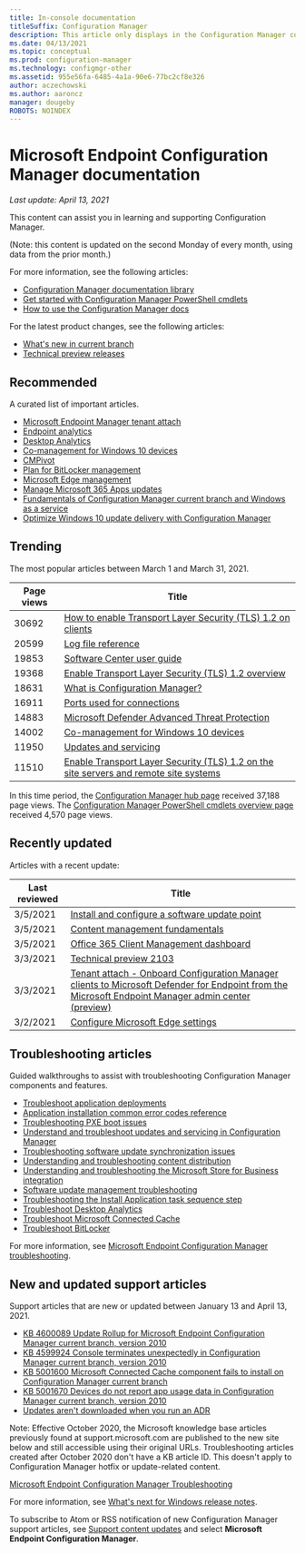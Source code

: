 ```yaml
---
title: In-console documentation
titleSuffix: Configuration Manager
description: This article only displays in the Configuration Manager console.
ms.date: 04/13/2021
ms.topic: conceptual
ms.prod: configuration-manager
ms.technology: configmgr-other
ms.assetid: 955e56fa-6485-4a1a-90e6-77bc2cf8e326
author: aczechowski
ms.author: aaroncz
manager: dougeby
ROBOTS: NOINDEX
---
```


<!-- 
- Feature 1357546
- This page displays in-console, under the Community workspace, Documentation node.
- Don't use any relative links; must be full https://docs.microsoft.com and language neutral

All docs.ms links should include `?WT.mc_id=configmgr-console` campaign ID at the end for tracking links from the console.
-->

# Microsoft Endpoint Configuration Manager documentation

*Last update: April 13, 2021*

This content can assist you in learning and supporting Configuration Manager.

(Note: this content is updated on the second Monday of every month, using data from the prior month.)

For more information, see the following articles:

- [Configuration Manager documentation library](https://docs.microsoft.com/mem/configmgr?WT.mc_id=configmgr-console)
- [Get started with Configuration Manager PowerShell cmdlets](https://docs.microsoft.com/powershell/sccm/overview?WT.mc_id=configmgr-console)
- [How to use the Configuration Manager docs](https://docs.microsoft.com/mem/use-docs?WT.mc_id=configmgr-console)

For the latest product changes, see the following articles:<!-- 8625956 -->

- [What's new in current branch](https://docs.microsoft.com/mem/configmgr/core/plan-design/changes/whats-new-incremental-versions?WT.mc_id=configmgr-console)
- [Technical preview releases](https://docs.microsoft.com/mem/configmgr/core/get-started/technical-preview?WT.mc_id=configmgr-console)

## Recommended

A curated list of important articles.

- [Microsoft Endpoint Manager tenant attach](https://docs.microsoft.com/mem/configmgr/tenant-attach/?WT.mc_id=configmgr-console)
- [Endpoint analytics](https://docs.microsoft.com/mem/analytics/?WT.mc_id=configmgr-console)
- [Desktop Analytics](https://docs.microsoft.com/mem/configmgr/desktop-analytics/?WT.mc_id=configmgr-console)
- [Co-management for Windows 10 devices](https://docs.microsoft.com/mem/configmgr/comanage/?WT.mc_id=configmgr-console)
- [CMPivot](https://docs.microsoft.com/mem/configmgr/core/servers/manage/cmpivot?WT.mc_id=configmgr-console)
- [Plan for BitLocker management](https://docs.microsoft.com/mem/configmgr/protect/plan-design/bitlocker-management?WT.mc_id=configmgr-console)
- [Microsoft Edge management](https://docs.microsoft.com/mem/configmgr/apps/deploy-use/deploy-edge?WT.mc_id=configmgr-console)
- [Manage Microsoft 365 Apps updates](https://docs.microsoft.com/mem/configmgr/sum/deploy-use/manage-office-365-proplus-updates?WT.mc_id=configmgr-console)
- [Fundamentals of Configuration Manager current branch and Windows as a service](https://docs.microsoft.com/mem/configmgr/core/understand/configuration-manager-and-windows-as-service?WT.mc_id=configmgr-console)
- [Optimize Windows 10 update delivery with Configuration Manager](https://docs.microsoft.com/mem/configmgr/sum/deploy-use/optimize-windows-10-update-delivery?WT.mc_id=configmgr-console)

## Trending

The most popular articles between March 1 and March 31, 2021.

| Page views | Title |
|------------|-------|
| 30692 | [How to enable Transport Layer Security (TLS) 1.2 on clients](https://docs.microsoft.com/mem/configmgr/core/plan-design/security/enable-tls-1-2-client?WT.mc_id=configmgr-console) |
| 20599 | [Log file reference](https://docs.microsoft.com/mem/configmgr/core/plan-design/hierarchy/log-files?WT.mc_id=configmgr-console) |
| 19853 | [Software Center user guide](https://docs.microsoft.com/mem/configmgr/core/understand/software-center?WT.mc_id=configmgr-console) |
| 19368 | [Enable Transport Layer Security (TLS) 1.2 overview](https://docs.microsoft.com/mem/configmgr/core/plan-design/security/enable-tls-1-2?WT.mc_id=configmgr-console) |
| 18631 | [What is Configuration Manager?](https://docs.microsoft.com/mem/configmgr/core/understand/introduction?WT.mc_id=configmgr-console) |
| 16911 | [Ports used for connections](https://docs.microsoft.com/mem/configmgr/core/plan-design/hierarchy/ports?WT.mc_id=configmgr-console) |
| 14883 | [Microsoft Defender Advanced Threat Protection](https://docs.microsoft.com/mem/configmgr/protect/deploy-use/defender-advanced-threat-protection?WT.mc_id=configmgr-console) |
| 14002 | [Co-management for Windows 10 devices](https://docs.microsoft.com/mem/configmgr/comanage/overview?WT.mc_id=configmgr-console) |
| 11950 | [Updates and servicing](https://docs.microsoft.com/mem/configmgr/core/servers/manage/updates?WT.mc_id=configmgr-console) |
| 11510 | [Enable Transport Layer Security (TLS) 1.2 on the site servers and remote site systems](https://docs.microsoft.com/mem/configmgr/core/plan-design/security/enable-tls-1-2-server?WT.mc_id=configmgr-console) |

In this time period, the [Configuration Manager hub page](https://docs.microsoft.com/mem/configmgr?WT.mc_id=configmgr-console) received 37,188 page views. The [Configuration Manager PowerShell cmdlets overview page](https://docs.microsoft.com/powershell/sccm/overview?WT.mc_id=configmgr-console) received 4,570 page views.

## Recently updated

Articles with a recent update:

| Last reviewed | Title |
|---------------|-------|
| 3/5/2021 | [Install and configure a software update point](https://docs.microsoft.com/mem/configmgr/sum/get-started/install-a-software-update-point?WT.mc_id=configmgr-console) |
| 3/5/2021 | [Content management fundamentals](https://docs.microsoft.com/mem/configmgr/core/plan-design/hierarchy/fundamental-concepts-for-content-management?WT.mc_id=configmgr-console) |
| 3/5/2021 | [Office 365 Client Management dashboard](https://docs.microsoft.com/mem/configmgr/sum/deploy-use/office-365-dashboard?WT.mc_id=configmgr-console) |
| 3/3/2021 | [Technical preview 2103](https://docs.microsoft.com/mem/configmgr/core/get-started/2021/technical-preview-2103?WT.mc_id=configmgr-console) |
| 3/3/2021 | [Tenant attach - Onboard Configuration Manager clients to Microsoft Defender for Endpoint from the Microsoft Endpoint Manager admin center (preview)](https://docs.microsoft.com/mem/configmgr/tenant-attach/atp-onboard?WT.mc_id=configmgr-console) |
| 3/2/2021 | [Configure Microsoft Edge settings](https://docs.microsoft.com/mem/configmgr/compliance/deploy-use/browser-profiles?WT.mc_id=configmgr-console) |

## Troubleshooting articles

Guided walkthroughs to assist with troubleshooting Configuration Manager components and features.

- [Troubleshoot application deployments](https://docs.microsoft.com/mem/configmgr/apps/understand/app-deployment-technical-reference?WT.mc_id=configmgr-console)
- [Application installation common error codes reference](https://docs.microsoft.com/mem/configmgr/tenant-attach/app-install-error-reference?WT.mc_id=configmgr-console)
- [Troubleshooting PXE boot issues](https://docs.microsoft.com/troubleshoot/mem/configmgr/troubleshoot-pxe-boot-issues)
- [Understand and troubleshoot updates and servicing in Configuration Manager](https://docs.microsoft.com/troubleshoot/mem/configmgr/understand-troubleshoot-updates-servicing)
- [Troubleshooting software update synchronization issues](https://docs.microsoft.com/troubleshoot/mem/configmgr/troubleshoot-software-update-synchronization)
- [Understanding and troubleshooting content distribution](https://docs.microsoft.com/troubleshoot/mem/configmgr/content-distribution-introduction)
- [Understanding and troubleshooting the Microsoft Store for Business integration](https://docs.microsoft.com/mem/configmgr/apps/deploy-use/troubleshoot-microsoft-store-for-business-integration?WT.mc_id=configmgr-console)
- [Software update management troubleshooting](https://docs.microsoft.com/troubleshoot/mem/configmgr/troubleshoot-software-update-management)
- [Troubleshooting the Install Application task sequence step](https://docs.microsoft.com/troubleshoot/mem/configmgr/troubleshoot-install-application-step)
- [Troubleshoot Desktop Analytics](https://docs.microsoft.com/mem/configmgr/desktop-analytics/troubleshooting?WT.mc_id=configmgr-console)
- [Troubleshoot Microsoft Connected Cache](https://docs.microsoft.com/mem/configmgr/core/servers/deploy/configure/troubleshoot-microsoft-connected-cache?WT.mc_id=configmgr-console)
- [Troubleshoot BitLocker](https://docs.microsoft.com/mem/configmgr/protect/tech-ref/bitlocker/troubleshoot?WT.mc_id=configmgr-console)

For more information, see [Microsoft Endpoint Configuration Manager troubleshooting](https://docs.microsoft.com/troubleshoot/mem/configmgr/welcome-configuration-manager?WT.mc_id=configmgr-console).

## New and updated support articles

Support articles that are new or updated between January 13 and April 13, 2021.

- [KB 4600089 Update Rollup for Microsoft Endpoint Configuration Manager current branch, version 2010](https://support.microsoft.com/help/4600089)
- [KB 4599924 Console terminates unexpectedly in Configuration Manager current branch, version 2010](https://support.microsoft.com/help/4599924)
- [KB 5001600 Microsoft Connected Cache component fails to install on Configuration Manager current branch](https://support.microsoft.com/help/5001600)
- [KB 5001670 Devices do not report app usage data in Configuration Manager current branch, version 2010](https://support.microsoft.com/help/5001670)
- [Updates aren't downloaded when you run an ADR](https://docs.microsoft.com/troubleshoot/mem/configmgr/adr-updates-download-failure)

Note: Effective October 2020, the Microsoft knowledge base articles previously found at support.microsoft.com are published to the new site below and still accessible using their original URLs. Troubleshooting articles created after October 2020 don't have a KB article ID. This doesn't apply to Configuration Manager hotfix or update-related content.

[Microsoft Endpoint Configuration Manager Troubleshooting](https://docs.microsoft.com/troubleshoot/mem/configmgr/welcome-configuration-manager?WT.mc_id=configmgr-console)

For more information, see [What's next for Windows release notes](https://techcommunity.microsoft.com/t5/windows-it-pro-blog/what-s-next-for-windows-release-notes/ba-p/1754399).

To subscribe to Atom or RSS notification of new Configuration Manager support articles, see [Support content updates](https://support.microsoft.com/help/4089498/) and select **Microsoft Endpoint Configuration Manager**.
